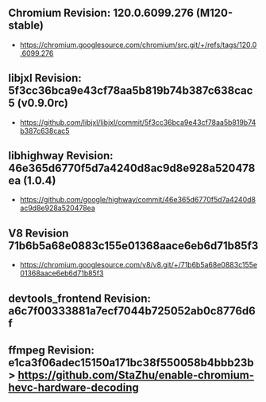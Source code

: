 
## Chromium Revision: 120.0.6099.276 (M120-stable)
 - https://chromium.googlesource.com/chromium/src.git/+/refs/tags/120.0.6099.276

## libjxl Revision: 5f3cc36bca9e43cf78aa5b819b74b387c638cac5 (v0.9.0rc)

 - https://github.com/libjxl/libjxl/commit/5f3cc36bca9e43cf78aa5b819b74b387c638cac5

## libhighway Revision: 46e365d6770f5d7a4240d8ac9d8e928a520478ea (1.0.4)

 - https://github.com/google/highway/commit/46e365d6770f5d7a4240d8ac9d8e928a520478ea

## V8 Revision 71b6b5a68e0883c155e01368aace6eb6d71b85f3

 - https://chromium.googlesource.com/v8/v8.git/+/71b6b5a68e0883c155e01368aace6eb6d71b85f3

## devtools_frontend Revision: a6c7f00333881a7ecf7044b725052ab0c8776d6f

## ffmpeg Revision: e1ca3f06adec15150a171bc38f550058b4bbb23b > https://github.com/StaZhu/enable-chromium-hevc-hardware-decoding
